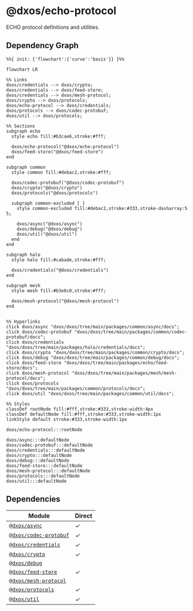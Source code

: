 # @dxos/echo-protocol

ECHO protocol definitions and utilities.

## Dependency Graph

```mermaid
%%{ init: {'flowchart':{'curve':'basis'}} }%%

flowchart LR

%% Links
dxos/credentials --> dxos/crypto;
dxos/credentials --> dxos/feed-store;
dxos/credentials --> dxos/mesh-protocol;
dxos/crypto --> dxos/protocols;
dxos/echo-protocol --> dxos/credentials;
dxos/protocols --> dxos/codec-protobuf;
dxos/util --> dxos/protocols;

%% Sections
subgraph echo
  style echo fill:#b3cae6,stroke:#fff;

  dxos/echo-protocol("@dxos/echo-protocol")
  dxos/feed-store("@dxos/feed-store")
end

subgraph common
  style common fill:#debac2,stroke:#fff;

  dxos/codec-protobuf("@dxos/codec-protobuf")
  dxos/crypto("@dxos/crypto")
  dxos/protocols("@dxos/protocols")

  subgraph common-excluded [ ]
    style common-excluded fill:#debac2,stroke:#333,stroke-dasharray:5 5;

    dxos/async("@dxos/async")
    dxos/debug("@dxos/debug")
    dxos/util("@dxos/util")
  end
end

subgraph halo
  style halo fill:#cabade,stroke:#fff;

  dxos/credentials("@dxos/credentials")
end

subgraph mesh
  style mesh fill:#b3e6c0,stroke:#fff;

  dxos/mesh-protocol("@dxos/mesh-protocol")
end


%% Hyperlinks
click dxos/async "dxos/dxos/tree/main/packages/common/async/docs";
click dxos/codec-protobuf "dxos/dxos/tree/main/packages/common/codec-protobuf/docs";
click dxos/credentials "dxos/dxos/tree/main/packages/halo/credentials/docs";
click dxos/crypto "dxos/dxos/tree/main/packages/common/crypto/docs";
click dxos/debug "dxos/dxos/tree/main/packages/common/debug/docs";
click dxos/feed-store "dxos/dxos/tree/main/packages/echo/feed-store/docs";
click dxos/mesh-protocol "dxos/dxos/tree/main/packages/mesh/mesh-protocol/docs";
click dxos/protocols "dxos/dxos/tree/main/packages/common/protocols/docs";
click dxos/util "dxos/dxos/tree/main/packages/common/util/docs";

%% Styles
classDef rootNode fill:#fff,stroke:#333,stroke-width:4px
classDef defaultNode fill:#fff,stroke:#333,stroke-width:1px
linkStyle default stroke:#333,stroke-width:1px

dxos/echo-protocol:::rootNode

dxos/async:::defaultNode
dxos/codec-protobuf:::defaultNode
dxos/credentials:::defaultNode
dxos/crypto:::defaultNode
dxos/debug:::defaultNode
dxos/feed-store:::defaultNode
dxos/mesh-protocol:::defaultNode
dxos/protocols:::defaultNode
dxos/util:::defaultNode
```

## Dependencies

| Module | Direct |
|---|---|
| [`@dxos/async`](../../../common/async/docs/README.md) | &check; |
| [`@dxos/codec-protobuf`](../../../common/codec-protobuf/docs/README.md) | &check; |
| [`@dxos/credentials`](../../../halo/credentials/docs/README.md) | &check; |
| [`@dxos/crypto`](../../../common/crypto/docs/README.md) | &check; |
| [`@dxos/debug`](../../../common/debug/docs/README.md) |  |
| [`@dxos/feed-store`](../../feed-store/docs/README.md) | &check; |
| [`@dxos/mesh-protocol`](../../../mesh/mesh-protocol/docs/README.md) |  |
| [`@dxos/protocols`](../../../common/protocols/docs/README.md) | &check; |
| [`@dxos/util`](../../../common/util/docs/README.md) | &check; |
